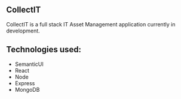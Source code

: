 ## CollectIT

CollectIT is a full stack IT Asset Management application currently in development.

## Technologies used:

- SemanticUI
- React
- Node
- Express
- MongoDB
